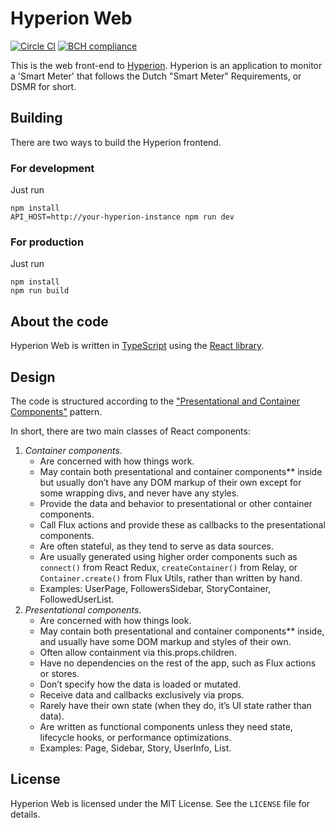# Hyperion Web
[![Circle CI](https://circleci.com/gh/mthmulders/hyperion-web/tree/master.svg?style=svg)](https://circleci.com/gh/mthmulders/hyperion-web/tree/master)
[![BCH compliance](https://bettercodehub.com/edge/badge/mthmulders/hyperion-web?branch=master)](https://bettercodehub.com/)

This is the web front-end to [Hyperion](https://github.com/mthmulders/hyperion).
Hyperion is an application to monitor a 'Smart Meter' that follows the Dutch "Smart Meter" Requirements, or DSMR for short.

## Building
There are two ways to build the Hyperion frontend.

### For development
Just run

    npm install
    API_HOST=http://your-hyperion-instance npm run dev

### For production
Just run

    npm install
    npm run build

## About the code
Hyperion Web is written in [TypeScript](http://www.typescriptlang.org/) using the [React library](https://facebook.github.io/react/).

## Design
The code is structured according to the ["Presentational and Container Components"](https://medium.com/@dan_abramov/smart-and-dumb-components-7ca2f9a7c7d0) pattern.

In short, there are two main classes of React components:

1. *Container components*.
   * Are concerned with how things work.
   * May contain both presentational and container components** inside but usually don’t have any DOM markup of their own except for some wrapping divs, and never have any styles.
   * Provide the data and behavior to presentational or other container components.
   * Call Flux actions and provide these as callbacks to the presentational components.
   * Are often stateful, as they tend to serve as data sources.
   * Are usually generated using higher order components such as `connect()` from React Redux, `createContainer()` from Relay, or `Container.create()` from Flux Utils, rather than written by hand.
   * Examples: UserPage, FollowersSidebar, StoryContainer, FollowedUserList.
1. *Presentational components*.
   * Are concerned with how things look.
   * May contain both presentational and container components** inside, and usually have some DOM markup and styles of their own.
   * Often allow containment via this.props.children.
   * Have no dependencies on the rest of the app, such as Flux actions or stores.
   * Don’t specify how the data is loaded or mutated.
   * Receive data and callbacks exclusively via props.
   * Rarely have their own state (when they do, it’s UI state rather than data).
   * Are written as functional components unless they need state, lifecycle hooks, or performance    optimizations.
   * Examples: Page, Sidebar, Story, UserInfo, List.

## License
Hyperion Web is licensed under the MIT License. See the `LICENSE` file for details.